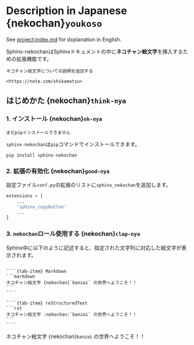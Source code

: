 # Description in Japanese {nekochan}`youkoso`

See <project:index.md> for dxplanation in English.

Sphinx-nekochanはSphinxドキュメントの中に**ネコチャン絵文字**を挿入するための拡張機能です。

```{todo}
ネコチャン絵文字についての説明を追加する

<https://note.com/shikamatsu>
```

## はじめかた {nekochan}`think-nya`

### 1. インストール {nekochan}`ok-nya`

```{todo}
まだpipインストールできません
```

`sphinx-nekochan`は`pip`コマンドでインストールできます。

```
pip install sphinx-nekochan
```

### 2. 拡張の有効化 {nekochan}`good-nya`

設定ファイル`conf.py`の拡張のリストに`sphinx_nekochan`を追加します。

```python
extensions = [
    ...
    'sphinx_copybutton'
    ...
]
```

### 3. `nekochan`ロール使用する {nekochan}`clap-nya`

Sphinx中に以下のように記述すると、指定された文字列に対応した絵文字が表示されます。

`````{tab-set}

````{tab-item} Markdown
```markdown
ネコチャン絵文字 {nekochan}`banzai` の世界へようこそ！！
```
````

````{tab-item} reStructuredText
```rst
ネコチャン絵文字 :nekochan:`banzai` の世界へようこそ！！
```
````

`````

ネコチャン絵文字 {nekochan}`banzai` の世界へようこそ！！
